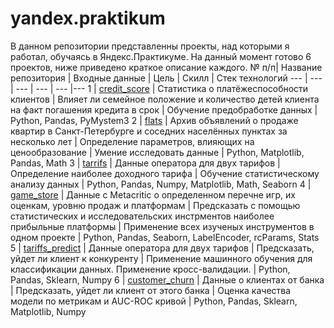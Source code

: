# yandex.praktikum
В данном репозитории представленны проекты, над которыми я работал, обучаясь в Яндекс.Практикуме. На данный момент готово 6 проектов, ниже приведено краткое описание каждого.
№ п/п| Название репозитория | Входные данные | Цель | Скилл | Стек технологий
--- | --- | --- | --- | --- |--- 
1 | [credit_score](https://github.com/ztazy/yandex.praktikum/tree/master/1.%20credit_score) | Cтатистика о платёжеспособности клиентов | Влияет ли семейное положение и количество детей клиента на факт погашения кредита в срок | Обучение предобработке данных | Python, Pandas, PyMystem3
2 | [flats](https://github.com/ztazy/yandex.praktikum/tree/master/2.%20flats) | Архив объявлений о продаже квартир в Санкт-Петербурге и соседних населённых пунктах за несколько лет | Определение параметров, влияющих на ценообразование | Умение исследовать данные | Python, Matplotlib, Pandas, Math
3 | [tarrifs](https://github.com/ztazy/yandex.praktikum/tree/master/3.%20tariffs) | Данные оператора для двух тарифов | Определение наиболее доходного тарифа | Обучение статистическому анализу данных | Python, Pandas, Numpy, Matplotlib, Math, Seaborn
4 | [game_store](https://github.com/ztazy/yandex.praktikum/tree/master/4.%20game_store) | Данные с Metacritic о определенном перечне игр, их оценкам, уровню продаж и платформам | Предсказать с помощью статистических и исследовательских инстрментов наиболее прибыльные платформы | Применение всех изученых инструментов в одном проекте | Python, Pandas, Seaborn, LabelEncoder, rcParams, Stats
5 | [tariffs_predict](https://github.com/ztazy/yandex.praktikum/tree/master/5.%20tariffs_predict) | Данные оператора для двух тарифов | Предсказать, уйдет ли клиент к конкуренту | Применение машинного обучения для классификации данных. Применение кросс-валидации. | Python, Pandas, Sklearn, Numpy
6 | [customer_churn](https://github.com/ztazy/yandex.praktikum/tree/master/6.%20customer_churn) | Данные о клиентах от банка | Предсказать, уйдет ли клиент от этого банка | Оценка качества модели по метрикам и AUC-ROC кривой | Python, Pandas, Sklearn, Matplotlib, Numpy
